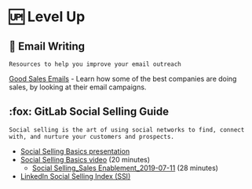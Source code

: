 # 🆙 Level Up

## :e-mail: Email Writing

`Resources to help you improve your email outreach`

[Good Sales Emails](http://goodsalesemails.com/?ref=producthunt) - Learn how some of the best companies are doing sales, by looking at their email campaigns.



## :fox: GitLab Social Selling Guide

`Social selling is the art of using social networks to find, connect with, and nurture your customers and prospects.`

* [Social Selling Basics presentation](https://docs.google.com/presentation/d/1UCRF6PC6al8XxT8E\_4rDKkQjkW6WGPA6gybWeuRIg7A/edit?usp=sharing)
* [Social Selling Basics video](https://youtu.be/w-C4jts-zUw) (20 minutes)
  * [Social Selling\_Sales Enablement\_2019-07-11](https://www.youtube.com/watch?v=Ir7od3stk70) (28 minutes)
* [LinkedIn Social Selling Index (SSI)](https://business.linkedin.com/sales-solutions/social-selling/the-social-selling-index-ssi)



